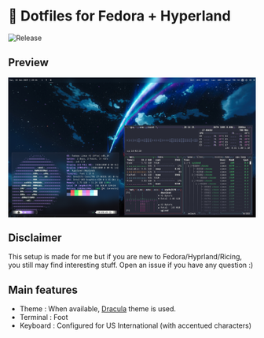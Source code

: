 # 🐧 Dotfiles for Fedora + Hyperland
![Release](https://img.shields.io/badge/Release-v1.0-blueviolet?style=for-the-badge)

## Preview
<div style="display: flex; justify-content: space-around; align-items: center;">
  <img src="preview.png" alt="desktop result" style="width: 100%;"/>
</div>

## Disclaimer
This setup is made for me but if you are new to Fedora/Hyprland/Ricing, you still may find interesting stuff. Open an issue if you have any question :)

## Main features
- Theme : When available, [Dracula](https://draculatheme.com/) theme is used.
- Terminal : Foot
- Keyboard : Configured for US International (with accentued characters)
